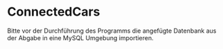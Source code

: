 # ConnectedCars
Bitte vor der Durchführung des Programms die angefügte Datenbank aus der Abgabe in eine MySQL Umgebung importieren.
